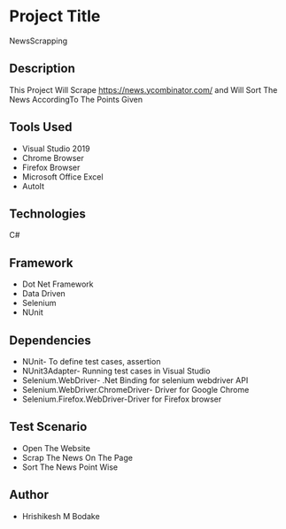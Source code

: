 # Project Title

NewsScrapping


## Description
This Project Will Scrape https://news.ycombinator.com/ and Will Sort The News AccordingTo The Points Given

## Tools Used

* Visual Studio 2019
* Chrome Browser
* Firefox Browser
* Microsoft Office Excel
* AutoIt

## Technologies
C#



## Framework
* Dot Net Framework
* Data Driven
* Selenium
* NUnit

## Dependencies
* NUnit- To define test cases, assertion
* NUnit3Adapter- Running test cases in Visual Studio
* Selenium.WebDriver- .Net Binding for selenium webdriver API
* Selenium.WebDriver.ChromeDriver- Driver for Google Chrome
* Selenium.Firefox.WebDriver-Driver for Firefox browser

## Test Scenario
* Open The Website 
* Scrap The News On The Page
* Sort The News Point Wise

## Author 
* Hrishikesh M Bodake
